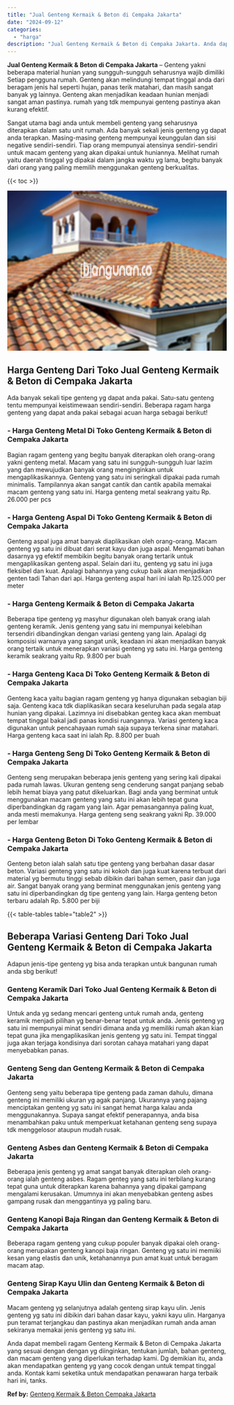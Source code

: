 ```yaml
---
title: "Jual Genteng Kermaik & Beton di Cempaka Jakarta"
date: "2024-09-12"
categories: 
  - "harga"
description: "Jual Genteng Kermaik & Beton di Cempaka Jakarta. Anda dapat membeli ragam Genteng Kermaik & Beton di Cempaka Jakarta yang sesuai dengan dengan yg diinginkan,..."
---
```


**Jual Genteng Kermaik & Beton di Cempaka Jakarta** – Genteng yakni beberapa material hunian yang sungguh-sungguh seharusnya wajib dimiliki Setiap pengguna rumah. Genteng akan melindungi tempat tinggal anda dari beragam jenis hal seperti hujan, panas terik matahari, dan masih sangat banyak yg lainnya. Genteng akan menjadikan keadaan hunian menjadi sangat aman pastinya. rumah yang tdk mempunyai genteng pastinya akan kurang efektif.

Sangat utama bagi anda untuk membeli genteng yang seharusnya diterapkan dalam satu unit rumah. Ada banyak sekali jenis genteng yg dapat anda terapkan. Masing-masing genteng mempunyai keunggulan dan sisi negative sendiri-sendiri. Tiap orang mempunyai atensinya sendiri-sendiri untuk macam genteng yang akan dipakai untuk huniannya. Melihat rumah yaitu daerah tinggal yg dipakai dalam jangka waktu yg lama, begitu banyak dari orang yang paling memilih menggunakan genteng berkualitas.

{{< toc >}}

![Jual Genteng Kermaik & Beton di Cempaka Jakarta](/images/genteng-minimalis-murah10.png)

## Harga Genteng Dari Toko Jual Genteng Kermaik & Beton di Cempaka Jakarta

Ada banyak sekali tipe genteng yg dapat anda pakai. Satu-satu genteng tentu mempunyai keistimewaan sendiri-sendiri. Beberapa ragam harga genteng yang dapat anda pakai sebagai acuan harga sebagai berikut!

### \- Harga Genteng Metal Di Toko Genteng Kermaik & Beton di Cempaka Jakarta

Bagian ragam genteng yang begitu banyak diterapkan oleh orang-orang yakni genteng metal. Macam yang satu ini sungguh-sungguh luar lazim yang dan mewujudkan banyak orang menginginkan untuk mengaplikasikannya. Genteng yang satu ini seringkali dipakai pada rumah minimalis. Tampilannya akan sangat cantik dan cantik apabila memakai macam genteng yang satu ini. Harga genteng metal seakrang yaitu Rp. 26.000 per pcs

### \- Harga Genteng Aspal Di Toko Genteng Kermaik & Beton di Cempaka Jakarta

Genteng aspal juga amat banyak diaplikasikan oleh orang-orang. Macam genteng yg satu ini dibuat dari serat kayu dan juga aspal. Mengamati bahan dasarnya yg efektif membikin begitu banyak orang tertarik untuk mengaplikasikan genteng aspal. Selain dari itu, genteng yg satu ini juga fleksibel dan kuat. Apalagi bahannya yang cukup baik akan menjadikan genten tadi Tahan dari api. Harga genteng aspal hari ini ialah Rp.125.000 per meter

### \- Harga Genteng Kermaik & Beton di Cempaka Jakarta

Beberapa tipe genteng yg masyhur digunakan oleh banyak orang ialah genteng keramik. Jenis genteng yang satu ini mempunyai kelebihan tersendiri dibandingkan dengan variasi genteng yang lain. Apalagi dg komposisi warnanya yang sangat unik, keadaan ini akan menjadikan banyak orang tertaik untuk menerapkan variasi genteng yg satu ini. Harga genteng keramik seakrang yaitu Rp. 9.800 per buah

### \- Harga Genteng Kaca Di Toko Genteng Kermaik & Beton di Cempaka Jakarta

Genteng kaca yaitu bagian ragam genteng yg hanya digunakan sebagian biji saja. Genteng kaca tdk diaplikasikan secara keseluruhan pada segala atap hunian yang dipakai. Lazimnya ini disebabkan genteg kaca akan membuat tempat tinggal bakal jadi panas kondisi ruangannya. Variasi genteng kaca digunakan untuk pencahayaan rumah saja supaya terkena sinar matahari. Harga genteng kaca saat ini ialah Rp. 8.800 per buah

### \- Harga Genteng Seng Di Toko Genteng Kermaik & Beton di Cempaka Jakarta

Genteng seng merupakan beberapa jenis genteng yang sering kali dipakai pada rumah lawas. Ukuran genteng seng cenderung sangat panjang sebab lebih hemat biaya yang patut dikeluarkan. Bagi anda yang berminat untuk menggunakan macam genteng yang satu ini akan lebih tepat guna diperbandingkan dg ragam yang lain. Agar pemasangannya paling kuat, anda mesti memakunya. Harga genteng seng seakrang yakni Rp. 39.000 per lembar

### \- Harga Genteng Beton Di Toko Genteng Kermaik & Beton di Cempaka Jakarta

Genteng beton ialah salah satu tipe genteng yang berbahan dasar dasar beton. Variasi genteng yang satu ini kokoh dan juga kuat karena terbuat dari material yg bermutu tinggi sebab dibikin dari bahan semen, pasir dan juga air. Sangat banyak orang yang berminat menggunakan jenis genteng yang satu ini diperbandingkan dg tipe genteng yang lain. Harga genteng beton terbaru adalah Rp. 5.800 per biji

{{< table-tables table="table2" >}}

## Beberapa Variasi Genteng Dari Toko Jual Genteng Kermaik & Beton di Cempaka Jakarta

Adapun jenis-tipe genteng yg bisa anda terapkan untuk bangunan rumah anda sbg berikut!

### Genteng Keramik Dari Toko Jual Genteng Kermaik & Beton di Cempaka Jakarta

Untuk anda yg sedang mencari genteng untuk rumah anda, genteng keramik menjadi pilihan yg benar-benar tepat untuk anda. Jenis genteng yg satu ini mempunyai minat sendiri dimana anda yg memiliki rumah akan kian tepat guna jika mengaplikasikan jenis genteng yg satu ini. Tempat tinggal juga akan terjaga kondisinya dari sorotan cahaya matahari yang dapat menyebabkan panas.

### Genteng Seng dan Genteng Kermaik & Beton di Cempaka Jakarta

Genteng seng yaitu beberapa tipe genteng pada zaman dahulu, dimana genteng ini memiliki ukuran yg agak panjang. Ukurannya yang pajang menciptakan genteng yg satu ini sangat hemat harga kalau anda menggunakannya. Supaya sangat efektif penerapannya, anda bisa menambahkan paku untuk memperkuat ketahanan genteng seng supaya tdk menggelosor ataupun mudah rusak.

### Genteng Asbes dan Genteng Kermaik & Beton di Cempaka Jakarta

Beberapa jenis genteng yg amat sangat banyak diterapkan oleh orang-orang ialah genteng asbes. Ragam genteg yang satu ini terbilang kurang tepat guna untuk diterapkan karena bahannya yang dipakai gampang mengalami kerusakan. Umumnya ini akan menyebabkan genteng asbes gampang rusak dan menggantinya yg paling baru.

### Genteng Kanopi Baja Ringan dan Genteng Kermaik & Beton di Cempaka Jakarta

Beberapa ragam genteng yang cukup populer banyak dipakai oleh orang-orang merupakan genteng kanopi baja ringan. Genteng yg satu ini memiiki kesan yang elastis dan unik, ketahanannya pun amat kuat untuk beragam macam atap.

### Genteng Sirap Kayu Ulin dan Genteng Kermaik & Beton di Cempaka Jakarta

Macam genteng yg selanjutnya adalah genteng sirap kayu ulin. Jenis genteng yg satu ini dibikin dari bahan dasar kayu, yakni kayu ulin. Harganya pun teramat terjangkau dan pastinya akan menjadikan rumah anda aman sekiranya memakai jenis genteng yg satu ini.

Anda dapat membeli ragam Genteng Kermaik & Beton di Cempaka Jakarta yang sesuai dengan dengan yg diinginkan, tentukan jumlah, bahan genteng, dan macam genteng yang diperlukan terhadap kami. Dg demikian itu, anda akan mendapatkan genteng yg yang cocok dengan untuk tempat tinggal anda. Kontak kami seketika untuk mendapatkan penawaran harga terbaik hari ini, tanks.

**Ref by:**  [Genteng Kermaik & Beton  Cempaka Jakarta](https://id.wikipedia.org/wiki/Genteng)
